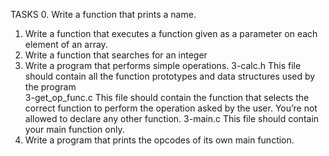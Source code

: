 TASKS
0. Write a function that prints a name.
1. Write a function that executes a function given as a parameter on each element of an array.
2. Write a function that searches for an integer
3. Write a program that performs simple operations.
3-calc.h
This file should contain all the function prototypes and data structures used by the program\
3-get_op_func.c
This file should contain the function that selects the correct function to perform the operation asked by the user. You’re not allowed to declare any other function.
3-main.c
This file should contain your main function only.
4. Write a program that prints the opcodes of its own main function.
